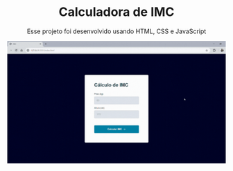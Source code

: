 <h1 align="center">Calculadora de IMC</h1>

<p align="center">
Esse projeto foi desenvolvido usando HTML, CSS e JavaScript <br/>
</p>

![Gif da página](https://github.com/yuripcr/CalculadoraIMC/blob/main/.github/gifIMC.gif)
